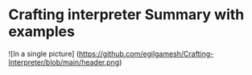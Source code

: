 # Crafting interpreter Summary with examples

![In a single picture]
(https://github.com/egilgamesh/Crafting-Interpreter/blob/main/header.png)
